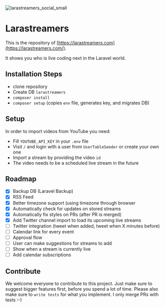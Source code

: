 ![larastreamers_social_small](https://user-images.githubusercontent.com/1394539/118348006-a0340000-b547-11eb-8359-1bb8649d9602.png)


# Larastreamers

This is the repository of [https://larastreamers.com](https://larastreamers.com/).

It shows you who is live coding next in the Laravel world.

## Installation Steps

* clone repository
* Create DB `larastreamers`
* `composer install`
* `composer setup` (copies `env` file, generates key, and migrates DB)

## Setup

In order to import videos from  YouTube you need:

* Fill `YOUTUBE_API_KEY` in your `.env` file
* Visit `/` and login with a user from `UserTableSeeder` or create your own one
* Import a stream by providing the video `id` 
* The video needs to be a scheduled live stream in the future

## Roadmap

* [x] Backup DB (Laravel Backup)
* [x] RSS Feed
* [x] Better timezone support (using timezone through browser
* [x] Automatically check for updates on stored streams
* [x] Automatically fix styles on PRs (after PR is merged)
* [x] Add Twitter channel import to load its upcoming live streams
* [ ] Twitter integration (tweet when added, tweet when X minutes before)
* [ ] Calendar link for every event
* [ ] Approval flow
* [ ] User can make suggestions for streams to add
* [ ] Show when a stream is currently live
* [ ] Add calendar subscriptions

## Contribute

We welcome everyone to contribute to this project. Just make sure to suggest bigger features first, before you spend a lot of time. Please also make sure to `write tests` for what you implement. I only merge PRs with tests :-)
